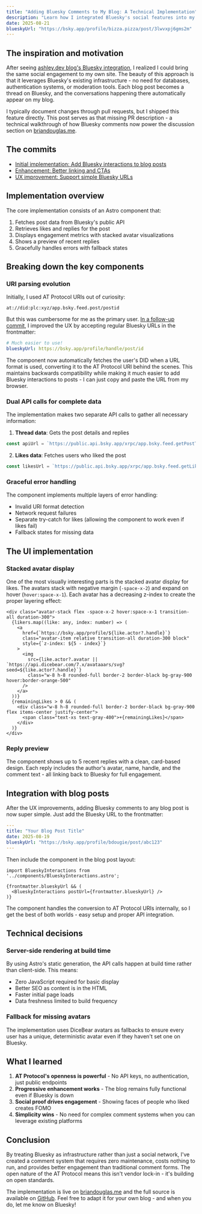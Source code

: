 ```yaml
---
title: "Adding Bluesky Comments to My Blog: A Technical Implementation"
description: "Learn how I integrated Bluesky's social features into my blog, creating a zero-maintenance comment system using the AT Protocol's open APIs. This technical walkthrough covers the implementation details, UI design decisions, and lessons learned from building social engagement without databases or authentication."
date: 2025-08-21
blueskyUrl: "https://bsky.app/profile/bizza.pizza/post/3lwvxpj6gms2m"
---
```


## The inspiration and motivation

After seeing [ashley.dev blog's Bluesky integration](https://ashley.dev/posts/the-quiet-season/), I realized I could bring the same social engagement to my own site. The beauty of this approach is that it leverages Bluesky's existing infrastructure - no need for databases, authentication systems, or moderation tools. Each blog post becomes a thread on Bluesky, and the conversations happening there automatically appear on my blog.

I typically document changes through pull requests, but I shipped this feature directly. This post serves as that missing PR description - a technical walkthrough of how Bluesky comments now power the discussion section on [briandouglas.me](https://briandouglas.me).

## The commits

- [Initial implementation: Add Bluesky interactions to blog posts](https://github.com/bdougie/briandouglas.me/commit/ea9adcbf8cb161bcf96ea4f65206632c72bc4dc3)
- [Enhancement: Better linking and CTAs](https://github.com/bdougie/briandouglas.me/commit/cd8bd01017e63faf1b80ac134ff40a654756f6d9)
- [UX improvement: Support simple Bluesky URLs](https://github.com/bdougie/briandouglas.me/commit/f14d80164f472756f2e5d99bc38098538aa12990)

## Implementation overview

The core implementation consists of an Astro component that:
1. Fetches post data from Bluesky's public API
2. Retrieves likes and replies for the post
3. Displays engagement metrics with stacked avatar visualizations
4. Shows a preview of recent replies
5. Gracefully handles errors with fallback states

## Breaking down the key components

### URI parsing evolution

Initially, I used AT Protocol URIs out of curiosity:
```
at://did:plc:xyz/app.bsky.feed.post/postid
```

But this was cumbersome for me as the primary user. [In a follow-up commit](https://github.com/bdougie/briandouglas.me/commit/f14d80164f472756f2e5d99bc38098538aa12990), I improved the UX by accepting regular Bluesky URLs in the frontmatter:

```yaml
# Much easier to use!
blueskyUrl: https://bsky.app/profile/handle/post/id
```

The component now automatically fetches the user's DID when a URL format is used, converting it to the AT Protocol URI behind the scenes. This maintains backwards compatibility while making it much easier to add Bluesky interactions to posts - I can just copy and paste the URL from my browser.

### Dual API calls for complete data

The implementation makes two separate API calls to gather all necessary information:

1. **Thread data**: Gets the post details and replies
```javascript
const apiUrl = `https://public.api.bsky.app/xrpc/app.bsky.feed.getPostThread?uri=${encodeURIComponent(postUri)}&depth=1`;
```

2. **Likes data**: Fetches users who liked the post
```javascript
const likesUrl = `https://public.api.bsky.app/xrpc/app.bsky.feed.getLikes?uri=${encodeURIComponent(postUri)}&limit=10`;
```

### Graceful error handling

The component implements multiple layers of error handling:
- Invalid URI format detection
- Network request failures
- Separate try-catch for likes (allowing the component to work even if likes fail)
- Fallback states for missing data

## The UI implementation

### Stacked avatar display

One of the most visually interesting parts is the stacked avatar display for likes. The avatars stack with negative margin (`-space-x-2`) and expand on hover (`hover:space-x-1`). Each avatar has a decreasing z-index to create the proper layering effect:

```astro
<div class="avatar-stack flex -space-x-2 hover:space-x-1 transition-all duration-300">
  {likers.map((like: any, index: number) => (
    <a
      href={`https://bsky.app/profile/${like.actor?.handle}`}
      class="avatar-item relative transition-all duration-300 block"
      style={`z-index: ${5 - index}`}
    >
      <img
        src={like.actor?.avatar || `https://api.dicebear.com/7.x/avataaars/svg?seed=${like.actor?.handle}`}
        class="w-8 h-8 rounded-full border-2 border-black bg-gray-900 hover:border-orange-500"
      />
    </a>
  ))}
  {remainingLikes > 0 && (
    <div class="w-8 h-8 rounded-full border-2 border-black bg-gray-900 flex items-center justify-center">
      <span class="text-xs text-gray-400">+{remainingLikes}</span>
    </div>
  )}
</div>
```

### Reply preview

The component shows up to 5 recent replies with a clean, card-based design. Each reply includes the author's avatar, name, handle, and the comment text - all linking back to Bluesky for full engagement.

## Integration with blog posts

After the UX improvements, adding Bluesky comments to any blog post is now super simple. Just add the Bluesky URL to the frontmatter:

```yaml
---
title: "Your Blog Post Title"
date: 2025-08-19
blueskyUrl: "https://bsky.app/profile/bdougie/post/abc123"
---
```

Then include the component in the blog post layout:

```astro
import BlueskyInteractions from '../components/BlueskyInteractions.astro';

{frontmatter.blueskyUrl && (
  <BlueskyInteractions postUrl={frontmatter.blueskyUrl} />
)}
```

The component handles the conversion to AT Protocol URIs internally, so I get the best of both worlds - easy setup and proper API integration.

## Technical decisions

### Server-side rendering at build time

By using Astro's static generation, the API calls happen at build time rather than client-side. This means:
- Zero JavaScript required for basic display
- Better SEO as content is in the HTML
- Faster initial page loads
- Data freshness limited to build frequency

### Fallback for missing avatars

The implementation uses DiceBear avatars as fallbacks to ensure every user has a unique, deterministic avatar even if they haven't set one on Bluesky.

## What I learned

1. **AT Protocol's openness is powerful** - No API keys, no authentication, just public endpoints
2. **Progressive enhancement works** - The blog remains fully functional even if Bluesky is down
3. **Social proof drives engagement** - Showing faces of people who liked creates FOMO
4. **Simplicity wins** - No need for complex comment systems when you can leverage existing platforms

## Conclusion

By treating Bluesky as infrastructure rather than just a social network, I've created a comment system that requires zero maintenance, costs nothing to run, and provides better engagement than traditional comment forms. The open nature of the AT Protocol means this isn't vendor lock-in - it's building on open standards.

The implementation is live on [briandouglas.me](https://briandouglas.me) and the full source is available on [GitHub](https://github.com/bdougie/briandouglas.me). Feel free to adapt it for your own blog - and when you do, let me know on Bluesky!
